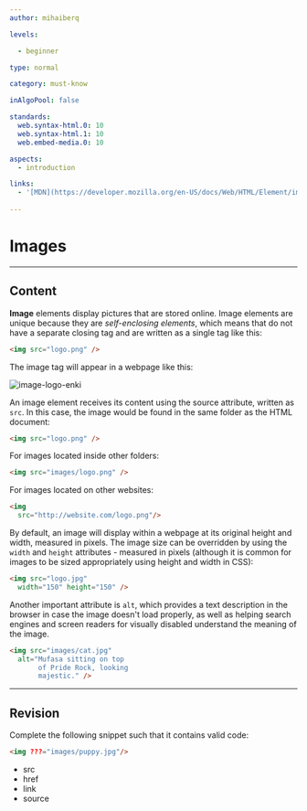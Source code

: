 ```yaml
---
author: mihaiberq

levels:

  - beginner

type: normal

category: must-know

inAlgoPool: false

standards:
  web.syntax-html.0: 10
  web.syntax-html.1: 10
  web.embed-media.0: 10

aspects:
  - introduction

links:
  - '[MDN](https://developer.mozilla.org/en-US/docs/Web/HTML/Element/img){documentation}'
  
---
```


# Images

---
## Content

**Image** elements display pictures that are stored online. Image elements are unique because they are *self-enclosing elements*, which means that do not have a separate closing tag and are written as a single tag like this:

```html
<img src="logo.png" />
```
The image tag will appear in a webpage like this: 

![image-logo-enki](%3Csvg%20xmlns%3D%22http%3A%2F%2Fwww.w3.org%2F2000%2Fsvg%22%20xmlns%3Axlink%3D%22http%3A%2F%2Fwww.w3.org%2F1999%2Fxlink%22%20width%3D%22320%22%20height%3D%22115%22%3E%3Cdefs%3E%3ClinearGradient%20id%3D%22b%22%20x1%3D%2250%25%22%20x2%3D%2250%25%22%20y1%3D%220%25%22%20y2%3D%22100%25%22%3E%3Cstop%20offset%3D%220%25%22%20stop-color%3D%22%23404956%22%2F%3E%3Cstop%20offset%3D%22100%25%22%20stop-opacity%3D%22.5%22%2F%3E%3C%2FlinearGradient%3E%3Cpath%20id%3D%22a%22%20d%3D%22M20%2020h205v75H20z%22%2F%3E%3C%2Fdefs%3E%3Cg%20fill%3D%22none%22%20fill-rule%3D%22evenodd%22%3E%3Crect%20width%3D%22320%22%20height%3D%22115%22%20fill%3D%22%23FFF%22%20rx%3D%229%22%2F%3E%3Cuse%20fill%3D%22%23292C33%22%20xlink%3Ahref%3D%22%23a%22%2F%3E%3Cuse%20fill%3D%22url%28%23b%29%22%20xlink%3Ahref%3D%22%23a%22%2F%3E%3Cpath%20fill%3D%22%23FFF%22%20fill-opacity%3D%22.6%22%20d%3D%22M56.46429%2053.91184v4.0197l-10.125%206.31669%2010.125%206.31668v4.0197L42%2065.39672v-2.29697l14.46429-9.1879zM183.75%2042.42697h3.47143l-12.15%2037.32584H171.6l12.15-37.32584zm5.78571%2011.48487L204%2063.09974v2.29698l-14.46429%209.1879V70.5649l10.125-6.31668-10.125-6.31668v-4.0197z%22%2F%3E%3Cpath%20fill%3D%22%23FFF%22%20fill-opacity%3D%22.6%22%20d%3D%22M56.46429%2053.91184v4.0197l-10.125%206.31669%2010.125%206.31668v4.0197L42%2065.39672v-2.29697l14.46429-9.1879zM183.75%2042.42697h3.47143l-12.15%2037.32584H171.6l12.15-37.32584zm5.78571%2011.48487L204%2063.09974v2.29698l-14.46429%209.1879V70.5649l10.125-6.31668-10.125-6.31668v-4.0197z%22%2F%3E%3Cpath%20fill%3D%22%23F96E44%22%20d%3D%22M64.68%2063.11672v-.25924c0-11.3852%204.91021-17.07772%2014.73078-17.07772%202.05597%200%203.92054.31866%205.59376.95597%201.67321.6373%203.00192%201.38803%203.98616%202.25218.98425.86415%201.84818%201.99293%202.59183%203.38638.74365%201.39344%201.27404%202.57623%201.59119%203.5484.31715.97217.5632%202.14956.73818%203.5322.17498%201.33944.26246%202.18198.26246%202.52764v1.42584l-.13123%202.3332H69.6012c.3062%203.32698%201.33418%205.74117%203.08394%207.24263%201.74977%201.50147%204.34157%202.25219%207.7755%202.25219%204.42448%200%207.99401-.67553%2010.68634-2.04826l.82925%204.51108C88.73916%2079.23308%2084.81318%2080%2080.19817%2080h-.19685c-1.96849%200-3.7729-.23224-5.41331-.69672-1.64041-.46448-3.25345-1.26921-4.83918-2.41421-1.58573-1.145-2.82695-2.86788-3.7237-5.16868-.89676-2.3008-1.34513-5.09305-1.34513-8.37683v-.22684zm5.50043-1.62028c.21872-4.0615%201.07718-6.94557%202.57542-8.65227%201.49824-1.7067%203.9096-2.56004%207.23416-2.56004%202.14346%200%203.94241.48608%205.3969%201.45825%201.4545.97217%202.4606%202.18737%203.01834%203.64562.55774%201.45826.92956%202.65185%201.11547%203.58081.18592.92897.27887%201.7715.27887%202.52763H70.18043zm27.91731%2017.98292v-30.4612c4.35324-2.16037%209.03127-3.24054%2014.03424-3.24054%204.17997%200%207.4232%201.05857%209.72976%203.17574%202.30656%202.11717%203.45983%205.09845%203.45983%208.94392v21.58208h-4.80803V57.89728c0-.92896-.09746-1.7553-.29238-2.47902-.19492-.72373-.57393-1.49605-1.13703-2.317-.5631-.82094-1.47272-1.45284-2.72888-1.89572-1.25616-.44288-2.83716-.66431-4.74305-.66431-2.79387%200-5.70681.44287-8.73892%201.32863v27.6095h-4.77554zm31.85767.00215V37.19006h4.86742v25.44058l15.11603-16.33239h6.08192l-13.86395%2015.263%2016.18087%2017.92026h-6.47893L138.9996%2064.93143l-4.17676%204.47196v10.07812h-4.86742zm30.6992-38.33238V36h5.21308v5.14913h-5.21307zm0%205.14912h5.21308v33.18326h-5.21307V46.29825z%22%2F%3E%3C%2Fg%3E%3C%2Fsvg%3E)

An image element receives its content using the source attribute, written as `src`. In this case, the image would be found in the same folder as the HTML document: 

```html
<img src="logo.png" />
```

For images located inside other folders:
```html
<img src="images/logo.png" />
```

For images located on other websites:
```html
<img
  src="http://website.com/logo.png"/>
```

By default, an image will display within a webpage at its original height and width, measured in pixels. The image size can be overridden by using the `width` and `height` attributes - measured in pixels (although it is common for images to be sized appropriately using height and width in CSS):

```html
<img src="logo.jpg"
  width="150" height="150" />
```

Another important attribute is `alt`, which provides a text description in the browser in case the image doesn't load properly, as well as helping search engines and screen readers for visually disabled understand the meaning of the image. 

```html
<img src="images/cat.jpg"
  alt="Mufasa sitting on top
       of Pride Rock, looking 
       majestic." />
```

---
## Revision

Complete the following snippet such that it contains valid code:
```html
<img ???="images/puppy.jpg"/>
```

* src
* href
* link
* source
 
